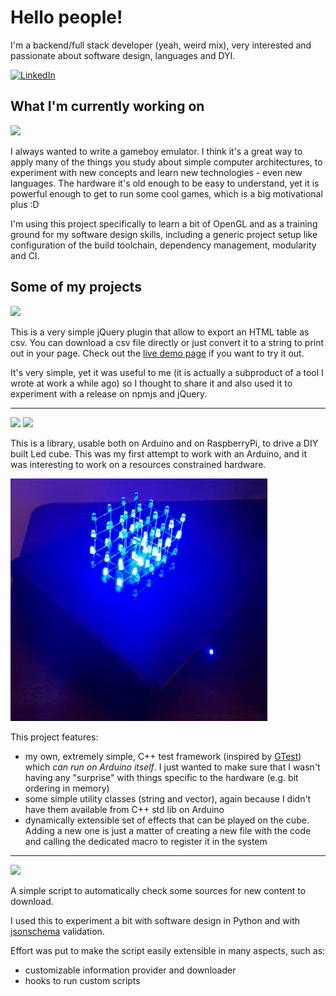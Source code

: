 # Hello people! 

I'm a backend/full stack developer (yeah, weird mix), very interested and passionate about software design, languages and DYI. 

<a href="https://www.linkedin.com/in/stefano-stoduto-a4859160/"><img src="https://img.shields.io/badge/linkedin-%230077B5.svg?&style=for-the-badge&logo=linkedin&logoColor=white" alt="LinkedIn"/></a>

## What I'm currently working on

<a href="https://github.com/OmbraDiFenice/gbEmu"><img src="https://gh-card.dev/repos/OmbraDiFenice/gbEmu.svg"></a>

I always wanted to write a gameboy emulator. I think it's a great way to apply many of the things you study about simple computer architectures,
to experiment with new concepts and learn new technologies - even new languages. The hardware it's old enough to be easy to understand, yet it 
is powerful enough to get to run some cool games, which is a big motivational plus :D

I'm using this project specifically to learn a bit of OpenGL and as a training ground for my software design skills, including a generic project
setup like configuration of the build toolchain, dependency management, modularity and CI.

## Some of my projects

<a href="https://www.npmjs.com/package/table2csv"><img src="https://gh-card.dev/repos/OmbraDiFenice/table2csv.svg"></a>

This is a very simple jQuery plugin that allow to export an HTML table as csv.
You can download a csv file directly or just convert it to a string to print out in your page.
Check out the [live demo page](https://ombradifenice.github.io/table2csv/) if you want to try it out.

It's very simple, yet it was useful to me (it is actually a subproduct of a tool I wrote at work a while ago) so I thought to share it and also used it to experiment with a release on npmjs and jQuery.

---

<a href="https://github.com/OmbraDiFenice/ledCubeLib"><img src="https://gh-card.dev/repos/OmbraDiFenice/ledCubeLib.svg"></a>
<a href="https://github.com/OmbraDiFenice/ledCube"><img src="https://gh-card.dev/repos/OmbraDiFenice/ledCube.svg"></a>

This is a library, usable both on Arduino and on RaspberryPi, to drive a DIY built Led cube.
This was my first attempt to work with an Arduino, and it was interesting to work on a resources constrained hardware.

<img src="https://github.com/OmbraDiFenice/ledCubeLib/blob/master/demos/waves.gif" alt="led cube waves effect">

This project features:
 - my own, extremely simple, C++ test framework (inspired by [GTest](https://github.com/google/googletest)) which _can run on Arduino itself_. I just wanted to make sure that I wasn't having any "surprise" with things specific to the hardware (e.g. bit ordering in memory)
 - some simple utility classes (string and vector), again because I didn't have them available from C++ std lib on Arduino
 - dynamically extensible set of effects that can be played on the cube. Adding a new one is just a matter of creating a new file with the code and calling the dedicated macro to register it in the system

---

<a href="https://github.com/OmbraDiFenice/autoDownloader"><img src="https://gh-card.dev/repos/OmbraDiFenice/autoDownloader.svg"></a>

A simple script to automatically check some sources for new content to download.

I used this to experiment a bit with software design in Python and with [jsonschema](https://json-schema.org/) validation.

Effort was put to make the script easily extensible in many aspects, such as:
 - customizable information provider and downloader
 - hooks to run custom scripts
